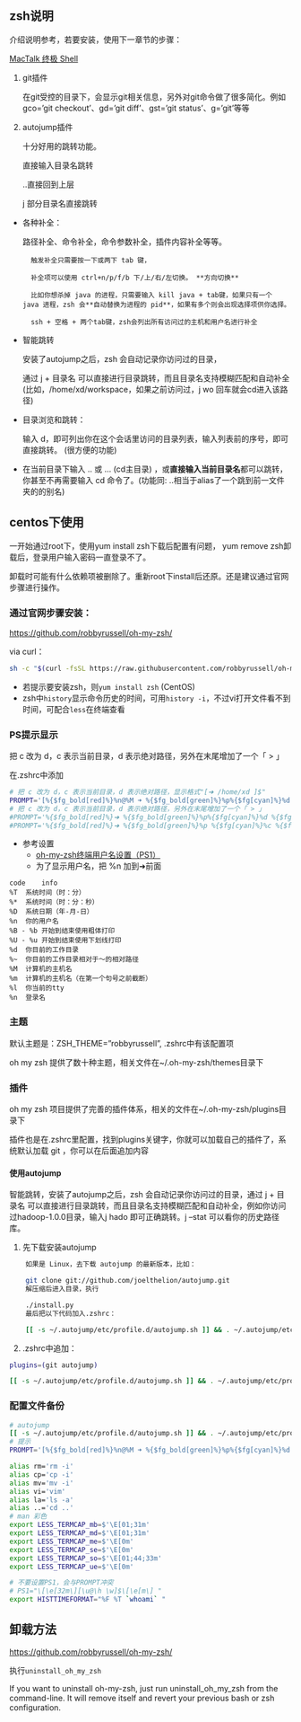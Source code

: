 ## zsh说明

介绍说明参考，若要安装，使用下一章节的步骤：

[MacTalk 终极 Shell](http://macshuo.com/?p=676)

1. git插件

    在git受控的目录下，会显示git相关信息，另外对git命令做了很多简化。例如 gco=’git checkout’、gd=’git diff’、gst=’git status’、g=’git’等等

2. autojump插件

    十分好用的跳转功能。

    直接输入目录名跳转

    ..直接回到上层

    j 部分目录名直接跳转

* 各种补全：

    路径补全、命令补全，命令参数补全，插件内容补全等等。

        触发补全只需要按一下或两下 tab 键，

        补全项可以使用 ctrl+n/p/f/b 下/上/右/左切换。 **方向切换**

        比如你想杀掉 java 的进程，只需要输入 kill java + tab键，如果只有一个 java 进程，zsh 会**自动替换为进程的 pid**，如果有多个则会出现选择项供你选择。

        ssh + 空格 + 两个tab键，zsh会列出所有访问过的主机和用户名进行补全

* 智能跳转

    安装了autojump之后，zsh 会自动记录你访问过的目录，

    通过 j + 目录名 可以直接进行目录跳转，而且目录名支持模糊匹配和自动补全(比如，/home/xd/workspace，如果之前访问过，j wo 回车就会cd进入该路径)

* 目录浏览和跳转：

    输入 d，即可列出你在这个会话里访问的目录列表，输入列表前的序号，即可直接跳转。 (很方便的功能)

* 在当前目录下输入 .. 或 … (cd主目录) ，或**直接输入当前目录名**都可以跳转，你甚至不再需要输入 cd 命令了。(功能同: ..相当于alias了一个跳到前一文件夹的的别名)


## centos下使用

一开始通过root下，使用yum install zsh下载后配置有问题， yum remove zsh卸载后，登录用户输入密码一直登录不了。

卸载时可能有什么依赖项被删除了。重新root下install后还原。还是建议通过官网步骤进行操作。

### 通过官网步骤安装：

https://github.com/robbyrussell/oh-my-zsh/

via curl：

```sh
sh -c "$(curl -fsSL https://raw.githubusercontent.com/robbyrussell/oh-my-zsh/master/tools/install.sh)"
```

* 若提示要安装zsh，则`yum install zsh` (CentOS)
* zsh中`history`显示命令历史的时间，可用`history -i`，不过vi打开文件看不到时间，可配合`less`在终端查看

### PS提示显示

把 c 改为 d，c 表示当前目录，d 表示绝对路径，另外在末尾增加了一个「 > 」

在.zshrc中添加

```sh
# 把 c 改为 d，c 表示当前目录，d 表示绝对路径，显示格式"[➜ /home/xd ]$"
PROMPT='[%{$fg_bold[red]%}%n@%M ➜ %{$fg_bold[green]%}%p%{$fg[cyan]%}%d %{$fg_bold[blue]%}$(git_prompt_info)%{$fg_bold[blue]%}% %{$reset_color%}]$ '
# 把 c 改为 d，c 表示当前目录，d 表示绝对路径，另外在末尾增加了一个「 > 」
#PROMPT='%{$fg_bold[red]%}➜ %{$fg_bold[green]%}%p%{$fg[cyan]%}%d %{$fg_bold[blue]%}$(git_prompt_info)%{$fg_bold[blue]%}% %{$reset_color%}>'
#PROMPT='%{$fg_bold[red]%}➜ %{$fg_bold[green]%}%p %{$fg[cyan]%}%c %{$fg_bold[blue]%}$(git_prompt_info)%{$fg_bold[blue]%} % %{$reset_color%}'
```

* 参考设置
    - [oh-my-zsh终端用户名设置（PS1）](https://www.jianshu.com/p/bf488bf22cba)
    - 为了显示用户名，把 %n 加到➜前面

```
code    info
%T  系统时间（时：分）
%*  系统时间（时：分：秒）
%D  系统日期（年-月-日）
%n  你的用户名
%B - %b 开始到结束使用粗体打印
%U - %u 开始到结束使用下划线打印
%d  你目前的工作目录
%~  你目前的工作目录相对于～的相对路径
%M  计算机的主机名
%m  计算机的主机名（在第一个句号之前截断）
%l  你当前的tty
%n  登录名
```

### 主题

默认主题是：ZSH_THEME=”robbyrussell”, .zshrc中有该配置项

oh my zsh 提供了数十种主题，相关文件在~/.oh-my-zsh/themes目录下

### 插件

oh my zsh 项目提供了完善的插件体系，相关的文件在~/.oh-my-zsh/plugins目录下

插件也是在.zshrc里配置，找到plugins关键字，你就可以加载自己的插件了，系统默认加载 git ，你可以在后面追加内容

#### 使用autojump

智能跳转，安装了autojump之后，zsh 会自动记录你访问过的目录，通过 j + 目录名 可以直接进行目录跳转，而且目录名支持模糊匹配和自动补全，例如你访问过hadoop-1.0.0目录，输入j hado 即可正确跳转。j –stat 可以看你的历史路径库。

1. 先下载安装autojump

```sh
    如果是 Linux，去下载 autojump 的最新版本，比如：

    git clone git://github.com/joelthelion/autojump.git
    解压缩后进入目录，执行

    ./install.py
    最后把以下代码加入.zshrc：

    [[ -s ~/.autojump/etc/profile.d/autojump.sh ]] && . ~/.autojump/etc/profile.d/autojump.sh
```

2. .zshrc中追加：

```sh
plugins=(git autojump)

[[ -s ~/.autojump/etc/profile.d/autojump.sh ]] && . ~/.autojump/etc/profile.d/autojump.sh
```

### 配置文件备份

```sh
# autojump
[[ -s ~/.autojump/etc/profile.d/autojump.sh ]] && . ~/.autojump/etc/profile.d/autojump.sh
# 提示
PROMPT='[%{$fg_bold[red]%}%n@%M ➜ %{$fg_bold[green]%}%p%{$fg[cyan]%}%d %{$fg_bold[blue]%}$(git_prompt_info)%{$fg_bold[blue]%}% %{$reset_color%}]$ '

alias rm='rm -i'
alias cp='cp -i'
alias mv='mv -i'
alias vi='vim'
alias la='ls -a'
alias ..='cd ..'
# man 彩色
export LESS_TERMCAP_mb=$'\E[01;31m'
export LESS_TERMCAP_md=$'\E[01;31m'
export LESS_TERMCAP_me=$'\E[0m'
export LESS_TERMCAP_se=$'\E[0m'
export LESS_TERMCAP_so=$'\E[01;44;33m'
export LESS_TERMCAP_ue=$'\E[0m'

# 不要设置PS1，会与PROMPT冲突
# PS1="\[\e[32m\][\u@\h \w]$\[\e[m\] "
export HISTTIMEFORMAT="%F %T `whoami` "
```

## 卸载方法

https://github.com/robbyrussell/oh-my-zsh/

执行`uninstall_oh_my_zsh`

If you want to uninstall oh-my-zsh, just run uninstall_oh_my_zsh from the command-line. It will remove itself and revert your previous bash or zsh configuration.